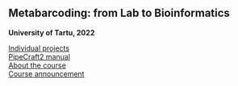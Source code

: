 ## Metabarcoding: from Lab to Bioinformatics
**University of Tartu, 2022**

[Individual projects](projects.md)<br/>
[PipeCraft2 manual](https://pipecraft2-manual.readthedocs.io/en/latest/index.html)<br/>
[About the course](about.md)<br/>
[Course announcement](https://ut.ee/en/content/metabarcoding-lab-bioinformatics)<br/>
